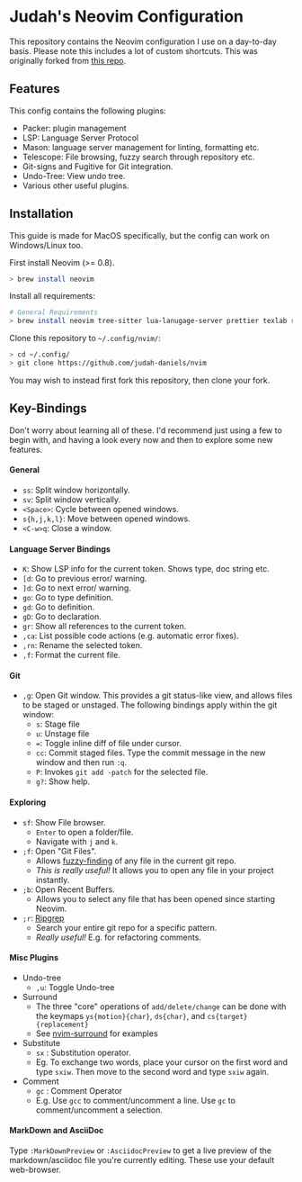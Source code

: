 # Judah's Neovim Configuration

This repository contains the Neovim configuration I use on a day-to-day basis. 
Please note this includes a lot of custom shortcuts. This was originally forked from [this repo](https://github.com/craftzdog/dotfiles-public/tree/master).

## Features

This config contains the following plugins:

- Packer: plugin management
- LSP: Language Server Protocol 
- Mason: language server management for linting, formatting etc.
- Telescope: File browsing, fuzzy search through repository etc.
- Git-signs and Fugitive for Git integration.
- Undo-Tree: View undo tree.
- Various other useful plugins.

## Installation

This guide is made for MacOS specifically, but the config can work on Windows/Linux too.

First install Neovim (>= 0.8).

```bash
> brew install neovim
```

Install all requirements:
```sh
# General Requirements
> brew install neovim tree-sitter lua-lanugage-server prettier texlab ripgrep
```

Clone this repository to `~/.config/nvim/`:

```bash
> cd ~/.config/
> git clone https://github.com/judah-daniels/nvim
```

You may wish to instead first fork this repository, then clone your fork.


## Key-Bindings

Don't worry about learning all of these. I'd recommend just using a few to begin with, and having a look every now and then to explore some new features. 

#### General
- `ss`: Split window horizontally.
- `sv`: Split window vertically.
- `<Space>`: Cycle between opened windows.
- `s{h,j,k,l}`: Move between opened windows.
- `<C-w>q`: Close a window.

#### Language Server Bindings

- `K`: Show LSP info for the current token. Shows type, doc string etc.
- `[d`: Go to previous error/ warning.
- `]d`: Go to next error/ warning.
- `go`: Go to type definition.
- `gd`: Go to definition.
- `gD`: Go to declaration.
- `gr`: Show all references to the current token.
- `,ca`: List possible code actions (e.g. automatic error fixes).
- `,rn`: Rename the selected token.
- `,f`: Format the current file.

#### Git 

- `,g`: Open Git window. This provides a git status-like view, and allows files to be staged or unstaged. The following bindings apply within the git window:
    - `s`: Stage file
    - `u`: Unstage file
    - `=`: Toggle inline diff of file under cursor.
    - `cc`: Commit staged files. Type the commit message in the new window and then run `:q`.
    - `P`: Invokes `git add -patch` for the selected file.
    - `g?`: Show help.

#### Exploring 

- `sf`: Show File browser. 
    - `Enter` to open a folder/file.
    -  Navigate with `j` and `k`. 
- `;f`: Open "Git Files". 
    - Allows [fuzzy-finding](https://github.com/junegunn/fzf) of any file in the current git repo. 
    - *This is really useful!* It allows you to open any file in your project instantly.
- `;b`: Open Recent Buffers. 
    - Allows you to select any file that has been opened since starting Neovim.
- `;r`: [Ripgrep](https://github.com/BurntSushi/ripgrep)
    - Search your entire git repo for a specific pattern.
    - *Really useful!* E.g. for refactoring comments.


#### Misc Plugins
- Undo-tree
    - `,u`: Toggle Undo-tree
- Surround
    - The three "core" operations of `add/delete/change` can be done with the keymaps `ys{motion}{char}`, `ds{char}`, and `cs{target}{replacement}`
    - See [nvim-surround](https://github.com/kylechui/nvim-surround#rocket-usage) for examples
- Substitute
    - `sx` : Substitution operator.
    - Eg. To exchange two words, place your cursor on the first word and type `sxiw`. Then move to the second word and type `sxiw` again.
- Comment
    - `gc` : Comment Operator 
    - E.g. Use `gcc` to comment/uncomment a line. Use `gc` to comment/uncomment a selection.

#### MarkDown and AsciiDoc
Type `:MarkDownPreview` or `:AsciidocPreview` to get a live preview of the markdown/asciidoc file you're currently editing. These use your default web-browser.
